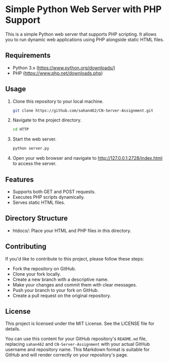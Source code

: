 # Simple Python Web Server with PHP Support

This is a simple Python web server that supports PHP scripting. It allows you to run dynamic web applications using PHP alongside static HTML files.

## Requirements

- Python 3.x (https://www.python.org/downloads/)
- PHP (https://www.php.net/downloads.php)

## Usage

1. Clone this repository to your local machine.

   ```bash
   git clone https://github.com/sahan462/CN-Server-Assignment.git
2. Navigate to the project directory.
   ```bash
   cd HTTP
4. Start the web server.
   ```bash
   python server.py
5. Open your web browser and navigate to http://127.0.0.1:2728/index.html to access the server.

## Features
- Supports both GET and POST requests.
- Executes PHP scripts dynamically.
- Serves static HTML files.
  
## Directory Structure
- htdocs/: Place your HTML and PHP files in this directory.
  
## Contributing
If you'd like to contribute to this project, please follow these steps:
- Fork the repository on GitHub.
- Clone your fork locally.
- Create a new branch with a descriptive name.
- Make your changes and commit them with clear messages.
- Push your branch to your fork on GitHub.
- Create a pull request on the original repository.
  
## License
This project is licensed under the MIT License. See the LICENSE file for details.

You can use this content for your GitHub repository's `README.md` file, replacing `sahan462` and `CN-Server-Assignment` with your actual GitHub username and repository name. This Markdown format is suitable for GitHub and will render correctly on your repository's page.


